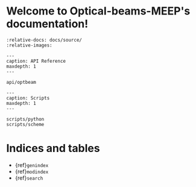 # Welcome to Optical-beams-MEEP's documentation!

```{include} ../../README.md
:relative-docs: docs/source/
:relative-images:
```

```{toctree}
---
caption: API Reference
maxdepth: 1
---

api/optbeam
```

```{toctree}
---
caption: Scripts
maxdepth: 1
---

scripts/python
scripts/scheme
```

# Indices and tables

* {ref}`genindex`
* {ref}`modindex`
* {ref}`search`
